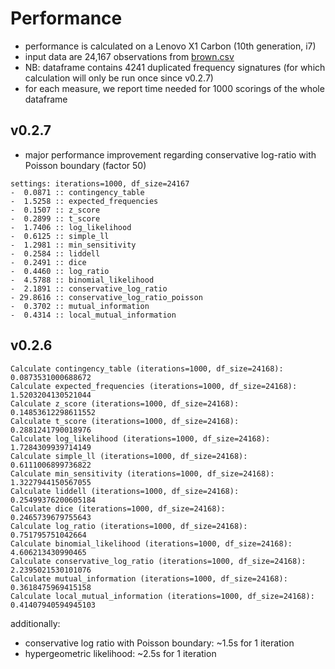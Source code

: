# Performance
- performance is calculated on a Lenovo X1 Carbon (10th generation, i7)
- input data are 24,167 observations from [brown.csv](tests/data/brown.csv)
- NB: dataframe contains 4241 duplicated frequency signatures (for which calculation will only be run once since v0.2.7)
- for each measure, we report time needed for 1000 scorings of the whole dataframe

## v0.2.7
- major performance improvement regarding conservative log-ratio with Poisson boundary (factor 50)
```
settings: iterations=1000, df_size=24167
-  0.0871 :: contingency_table
-  1.5258 :: expected_frequencies
-  0.1507 :: z_score
-  0.2899 :: t_score
-  1.7406 :: log_likelihood
-  0.6125 :: simple_ll
-  1.2981 :: min_sensitivity
-  0.2584 :: liddell
-  0.2491 :: dice
-  0.4460 :: log_ratio
-  4.5788 :: binomial_likelihood
-  2.1891 :: conservative_log_ratio
- 29.8616 :: conservative_log_ratio_poisson
-  0.3702 :: mutual_information
-  0.4314 :: local_mutual_information
```

## v0.2.6
```
Calculate contingency_table (iterations=1000, df_size=24168):         0.0873531000688672
Calculate expected_frequencies (iterations=1000, df_size=24168):      1.5203204130521044
Calculate z_score (iterations=1000, df_size=24168):                   0.14853612298611552
Calculate t_score (iterations=1000, df_size=24168):                   0.2881241790018976
Calculate log_likelihood (iterations=1000, df_size=24168):            1.7284309939714149
Calculate simple_ll (iterations=1000, df_size=24168):                 0.6111006899736822
Calculate min_sensitivity (iterations=1000, df_size=24168):           1.3227944150567055
Calculate liddell (iterations=1000, df_size=24168):                   0.25499376200605184
Calculate dice (iterations=1000, df_size=24168):                      0.2465739679755643
Calculate log_ratio (iterations=1000, df_size=24168):                 0.751795751042664
Calculate binomial_likelihood (iterations=1000, df_size=24168):       4.606213430990465
Calculate conservative_log_ratio (iterations=1000, df_size=24168):    2.2395021530101076
Calculate mutual_information (iterations=1000, df_size=24168):        0.3618475969415158
Calculate local_mutual_information (iterations=1000, df_size=24168):  0.41407940594945103
```
additionally:
- conservative log ratio with Poisson boundary: ~1.5s for 1 iteration
- hypergeometric likelihood: ~2.5s for 1 iteration
